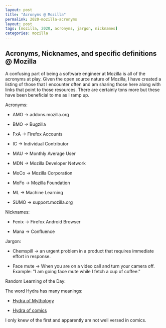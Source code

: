 ```yaml
---
layout: post
title: "Acronyms @ Mozilla"
permalink: 2020-mozilla-acronyms
layout: post
tags: [mozilla, 2020, acronyms, jargon, nicknames]
categories: mozilla
---
```

Acronyms, Nicknames, and specific definitions @ Mozilla
---

A confusing part of being a software engineer at Mozilla is all of the acronyms at play.  Given the open source nature of Mozilla, I have created a listing of those that I encounter 
often and am sharing those here along with links that point to those resources.  There are certainly tons more but these have been beneficial to me as I ramp up.

Acronyms: 
  
  * AMO -> addons.mozilla.org

  * BMO -> Bugzilla

  * FxA -> Firefox Accounts

  * IC -> Individual Contributor

  * MAU -> Monthly Average User

  * MDN -> Mozilla Developer Network

  * MoCo -> Mozilla Corporation

  * MoFo -> Mozilla Foundation

  * ML -> Machine Learning

  * SUMO -> support.mozilla.org

Nicknames:

  * Fenix -> Firefox Android Browser

  * Mana -> Confluence

Jargon:

  * Chemspill -> an urgent problem in a product that requires immediate effort in response. 

  * Face mute -> When you are on a video call and turn your camera off.  Example: "I am going face mute while I fetch a cup of coffee."

Random Learning of the Day:

The word Hydra has many meanings:

* [Hydra of Mythology](https://en.wikipedia.org/wiki/Lernaean_Hydra)

* [Hydra of comics](https://en.wikipedia.org/wiki/Hydra_(comics))

I only knew of the first and apparently am not well versed in comics.